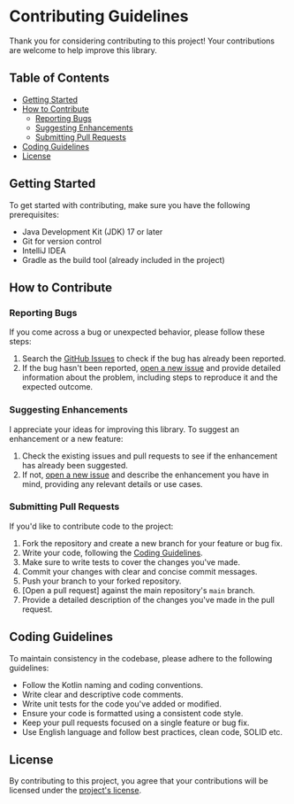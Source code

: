 # Contributing Guidelines

Thank you for considering contributing to this project! Your contributions are welcome to help improve this library.

## Table of Contents

- [Getting Started](#getting-started)
- [How to Contribute](#how-to-contribute)
    - [Reporting Bugs](#reporting-bugs)
    - [Suggesting Enhancements](#suggesting-enhancements)
    - [Submitting Pull Requests](#submitting-pull-requests)
- [Coding Guidelines](#coding-guidelines)
- [License](#license)

## Getting Started

To get started with contributing, make sure you have the following prerequisites:

- Java Development Kit (JDK) 17 or later
- Git for version control
- IntelliJ IDEA
- Gradle as the build tool (already included in the project)

## How to Contribute

### Reporting Bugs

If you come across a bug or unexpected behavior, please follow these steps:

1. Search the [GitHub Issues](https://github.com/lucasfugisawa/ktutils/issues) to check if the bug has already been reported.
2. If the bug hasn't been reported, [open a new issue](https://github.com/lucasfugisawa/ktutils/issues/new) and provide detailed information about the problem, including steps to reproduce it and the expected outcome.

### Suggesting Enhancements

I appreciate your ideas for improving this library. To suggest an enhancement or a new feature:

1. Check the existing issues and pull requests to see if the enhancement has already been suggested.
2. If not, [open a new issue](https://github.com/lucasfugisawa/ktutils/issues/new) and describe the enhancement you have in mind, providing any relevant details or use cases.

### Submitting Pull Requests

If you'd like to contribute code to the project:

1. Fork the repository and create a new branch for your feature or bug fix.
2. Write your code, following the [Coding Guidelines](#coding-guidelines).
3. Make sure to write tests to cover the changes you've made.
4. Commit your changes with clear and concise commit messages.
5. Push your branch to your forked repository.
6. [Open a pull request] against the main repository's `main` branch.
7. Provide a detailed description of the changes you've made in the pull request.

## Coding Guidelines

To maintain consistency in the codebase, please adhere to the following guidelines:

- Follow the Kotlin naming and coding conventions.
- Write clear and descriptive code comments.
- Write unit tests for the code you've added or modified.
- Ensure your code is formatted using a consistent code style.
- Keep your pull requests focused on a single feature or bug fix.
- Use English language and follow best practices, clean code, SOLID etc.

## License

By contributing to this project, you agree that your contributions will be licensed under the [project's license](LICENSE.md).

